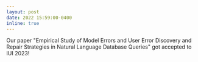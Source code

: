 ```yaml
---
layout: post
date: 2022 15:59:00-0400
inline: true
---
```


Our paper "Empirical Study of Model Errors and User Error Discovery and Repair Strategies in Natural Language Database Queries" got accepted to IUI 2023!
